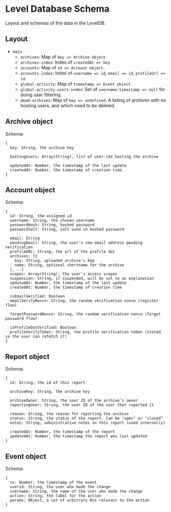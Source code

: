 # Level Database Schema

Layout and schemas of the data in the LevelDB.

## Layout

 - `main`
   - `archives`: Map of `key => Archive object`.
   - `archives-index`: Index of `createdAt => key`
   - `accounts`: Map of `id => Account object`.
   - `accounts-index`: Index of `username => id`, `email => id`, `profileUrl => id`.
   - `global-activity`: Map of `timestamp => Event object`.
   - `global-activity-users-index`: Set of `username:timestamp => null` for doing user filtering.
   - `dead-archives`: Map of `key => undefined`. A listing of archives with no hosting users, and which need to be deleted.

## Archive object

Schema:

```
{
  key: String, the archive key

  hostingUsers: Array(String), list of user-ids hosting the archive

  updatedAt: Number, the timestamp of the last update
  createdAt: Number, the timestamp of creation time
}
```

## Account object

Schema:

```
{
  id: String, the assigned id
  username: String, the chosen username
  passwordHash: String, hashed password
  passwordSalt: String, salt used on hashed password

  email: String
  pendingEmail: String, the user's new email address pending verification
  profileURL: String, the url of the profile dat
  archives: [{
    key: String, uploaded archive's key
    name: String, optional shortname for the archive
  }, ..]
  scopes: Array(String), the user's access scopes
  suspension: String, if suspended, will be set to an explanation
  updatedAt: Number, the timestamp of the last update
  createdAt: Number, the timestamp of creation time

  isEmailVerified: Boolean
  emailVerifyNonce: String, the random verification nonce (register flow)

  forgotPasswordNonce: String, the random verification nonce (forgot password flow)

  isProfileDatVerified: Boolean
  profileVerifyToken: String, the profile verification token (stored so the user can refetch it)
}
```

## Report object

Schema:
```
{
  id: String, the id of this report

  archiveKey: String, the archive key

  archiveOwner: String, the user ID of the archive’s owner
  reportingUser: String, the user ID of the user that reported it

  reason: String, the reason for reporting the archive
  status: String, the status of the report. Can be ‘open’ or ‘closed’
  notes: String, administrative notes on this report (used internally)

  createdAt: Number, the timestamp of the report
  updatedAt: Number, the timestamp the report was last updated
}
```

## Event object

Schema:

```
{
  ts: Number, the timestamp of the event
  userid: String, the user who made the change
  username: String, the name of the user who made the change
  action: String, the label for the action
  params: Object, a set of arbitrary KVs relevant to the action
}
```